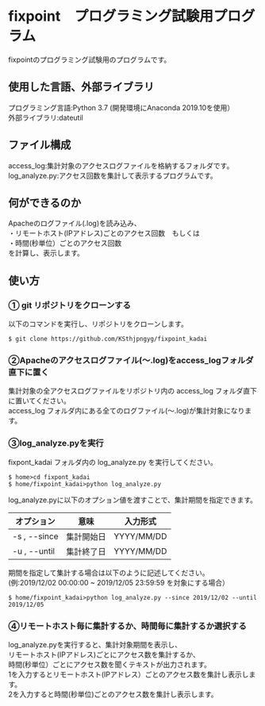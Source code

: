 # fixpoint　プログラミング試験用プログラム
fixpointのプログラミング試験用のプログラムです。

## 使用した言語、外部ライブラリ
プログラミング言語:Python 3.7  (開発環境にAnaconda 2019.10を使用）  
外部ライブラリ:dateutil

## ファイル構成

access_log:集計対象のアクセスログファイルを格納するフォルダです。  
log_analyze.py:アクセス回数を集計して表示するプログラムです。

## 何ができるのか
Apacheのログファイル(.log)を読み込み、  
・リモートホスト(IPアドレス)ごとのアクセス回数　もしくは  
・時間(秒単位）ごとのアクセス回数  
を計算し、表示します。

## 使い方
### ① git リポジトリをクローンする
以下のコマンドを実行し、リポジトリをクローンします。 

```
$ git clone https://github.com/KSthjpngyg/fixpoint_kadai
```

### ②Apacheのアクセスログファイル(～.log)をaccess_logフォルダ直下に置く
集計対象の全アクセスログファイルをリポジトリ内の access_log フォルダ直下に置いてください。  
access_log フォルダ内にある全てのログファイル(～.log)が集計対象になります。

### ③log_analyze.pyを実行
fixpont_kadai フォルダ内の log_analyze.py を実行してください。  

```shell
$ home>cd fixpont_kadai
$ home/fixpoint_kadai>python log_analyze.py

```

log_analyze.pyに以下のオプション値を渡すことで、集計期間を指定できます。

|オプション|意味|入力形式| 
----|----|---- 
|-s , --since|集計開始日|YYYY/MM/DD| 
|-u , --until|集計終了日|YYYY/MM/DD| 

期間を指定して集計する場合は以下のように記述してください。  
(例:2019/12/02 00:00:00 ~ 2019/12/05 23:59:59 を対象にする場合）

```shell
$ home/fixpoint_kadai>python log_analyze.py --since 2019/12/02 --until 2019/12/05
```

### ④リモートホスト毎に集計するか、時間毎に集計するか選択する
log_analyze.pyを実行すると、集計対象期間を表示し、  
リモートホスト(IPアドレス)ごとにアクセス数を集計するか、  
時間(秒単位）ごとにアクセス数を聞くテキストが出力されます。  
1を入力するとリモートホスト(IPアドレス）ごとのアクセス数を集計し表示します。  
2を入力すると時間(秒単位)ごとのアクセス数を集計し表示します。
